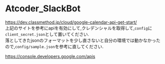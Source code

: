 # Atcoder_SlackBot

https://dev.classmethod.jp/cloud/google-calendar-api-get-start/  
上記のサイトを参考にapiを有効にして,クレデンシャルを取得して,`config`に`client_secret.json`として置いてください.  
落としてきたjsonのフォーマットを少し直さないと自分の環境では動かなかったので,`config/sample.json`を参考に直してください.  

https://console.developers.google.com/apis
